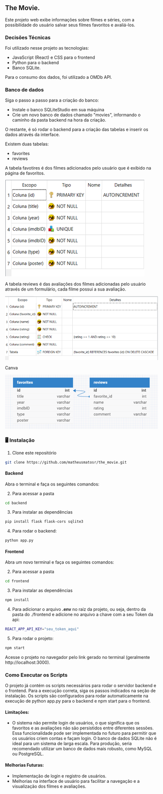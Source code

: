 
## The Movie.

Este projeto web exibe informações sobre filmes e séries, com a possibilidade do usuário salvar seus filmes favoritos e avaliá-los.

### Decisões Técnicas
Foi utilizado nesse projeto as tecnologias:
- JavaScript (React) e CSS para o frontend
- Python para o backend
- Banco SQLite.

Para o consumo dos dados, foi utilizado a OMDb API. 

### Banco de dados

Siga o passo a passo para a criação do banco:

- Instale o banco SQLiteStudio em sua máquina
- Crie um novo banco de dados chamado "movies", informando o caminho da pasta backend na hora da criação.

O restante, é só rodar o backend para a criação das tabelas e inserir os dados através da interface.

Existem duas tabelas:
- favorites
- reviews

A tabela favotires é dos filmes adicionados pelo usuário que é exibido na página de favoritos.

<img src="./backend/assets/favorites.png" alt="Tabela favorites">

A tabela reviews é das avaliações dos filmes adicionadas pelo usuário através de um formulário, cada filme possui a sua avaliação.

<img src="./backend/assets/review.png" alt="Tabela favorites">

Canva

<img src="./backend/assets/canva.png" alt="Canva backend">

### 🖥️ Instalação

1. Clone este repositório
```bash
git clone https://github.com/matheusmatosr/the_movie.git
```

#### Backend

Abra o terminal e faça os seguintes comandos:

2. Para acessar a pasta

```bash
cd backend
```

3. Para instalar as dependências

```bash
pip install flask flask-cors sqlite3
```

4. Para rodar o backend:

```bash
python app.py
```

#### Frontend

Abra um novo terminal e faça os seguintes comandos:

2. Para acessar a pasta

```bash
cd frontend
```

3. Para instalar as dependências

```bash
npm install
```

4. Para adicionar o arquivo **.env** no raíz da projeto, ou seja, dentro da pasta do ./frontend e adicione no arquivo a chave com a seu Token da api:

```bash
REACT_APP_API_KEY="seu_token_aqui"
```

5. Para rodar o projeto:

```bash
npm start
```

Acesse o projeto no navegador pelo link gerado no terminal (geralmente http://localhost:3000).

### Como Executar os Scripts

O projeto já contém os scripts necessários para rodar o servidor backend e o frontend. Para a execução correta, siga os passos indicados na seção de instalação. Os scripts são configurados para rodar automaticamente na execução de python app.py para o backend e npm start para o frontend.

#### Limitações:

- O sistema não permite login de usuários, o que significa que os favoritos e as avaliações não são persistidos entre diferentes sessões. Essa funcionalidade pode ser implementada no futuro para permitir que os usuários criem contas e façam login.
O banco de dados SQLite não é ideal para um sistema de larga escala. Para produção, seria recomendado utilizar um banco de dados mais robusto, como MySQL ou PostgreSQL.

#### Melhorias Futuras:

- Implementação de login e registro de usuários.
- Melhorias na interface de usuário para facilitar a navegação e a visualização dos filmes e avaliações.
